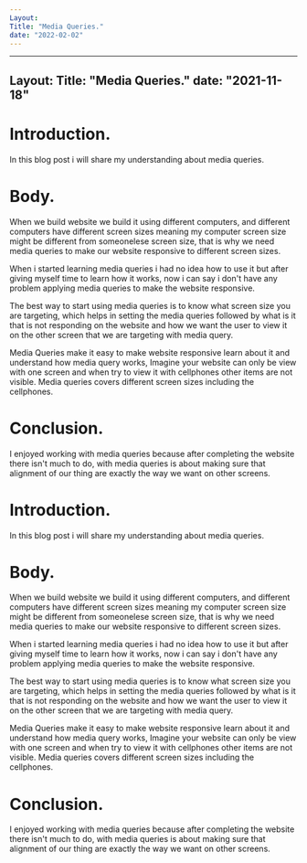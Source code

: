 ```yaml
---
Layout: 
Title: "Media Queries."
date: "2022-02-02"
---
```

---
Layout: 
Title: "Media Queries."
date: "2021-11-18"
---

# Introduction.

In this blog post i will share my understanding about media queries.

# Body.

When we build website we build it using different computers, and different computers have different screen sizes meaning my computer screen size might be different from someonelese screen size, that is why we need media queries to make our website responsive to different screen sizes.

When i started learning media queries i had no idea how to use it but after giving myself time to learn how it works, now i can say i don't have any problem applying media queries to make the website responsive.


The best way to start using media queries is to know what screen size you are targeting, which helps in setting the media queries followed by what is it that is not responding on the website and how we want the user to view it on the other screen that we are targeting with media query.

Media Queries make it easy to make website responsive learn about it and understand how media query works, Imagine your website can only be view with one screen and when try to view it with cellphones other items are not visible. Media queries covers different screen sizes including the cellphones.

# Conclusion.

I enjoyed working with media queries because after completing the website there isn't much to do, with media queries is about making sure that alignment of our thing are exactly the way we want on other screens. 
# Introduction.

In this blog post i will share my understanding about media queries.

# Body.

When we build website we build it using different computers, and different computers have different screen sizes meaning my computer screen size might be different from someonelese screen size, that is why we need media queries to make our website responsive to different screen sizes.

When i started learning media queries i had no idea how to use it but after giving myself time to learn how it works, now i can say i don't have any problem applying media queries to make the website responsive.


The best way to start using media queries is to know what screen size you are targeting, which helps in setting the media queries followed by what is it that is not responding on the website and how we want the user to view it on the other screen that we are targeting with media query.

Media Queries make it easy to make website responsive learn about it and understand how media query works, Imagine your website can only be view with one screen and when try to view it with cellphones other items are not visible. Media queries covers different screen sizes including the cellphones.

# Conclusion.

I enjoyed working with media queries because after completing the website there isn't much to do, with media queries is about making sure that alignment of our thing are exactly the way we want on other screens. 